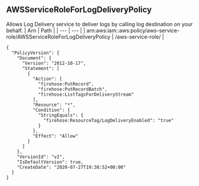 
## AWSServiceRoleForLogDeliveryPolicy
Allows Log Delivery service to deliver logs by calling log destination on your behalf.
| Arn | Path |
| --- | --- |
| arn:aws:iam::aws:policy/aws-service-role/AWSServiceRoleForLogDeliveryPolicy | /aws-service-role/ |
```
{
  "PolicyVersion": {
    "Document": {
      "Version": "2012-10-17",
      "Statement": [
        {
          "Action": [
            "firehose:PutRecord",
            "firehose:PutRecordBatch",
            "firehose:ListTagsForDeliveryStream"
          ],
          "Resource": "*",
          "Condition": {
            "StringEquals": {
              "firehose:ResourceTag/LogDeliveryEnabled": "true"
            }
          },
          "Effect": "Allow"
        }
      ]
    },
    "VersionId": "v2",
    "IsDefaultVersion": true,
    "CreateDate": "2020-07-27T19:38:52+00:00"
  }
}
```
